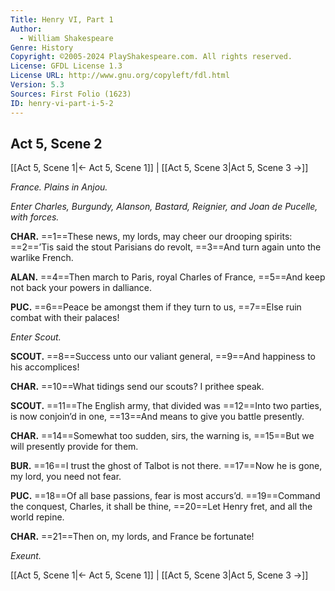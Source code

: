 ```yaml
---
Title: Henry VI, Part 1
Author: 
  - William Shakespeare
Genre: History
Copyright: ©2005-2024 PlayShakespeare.com. All rights reserved.
License: GFDL License 1.3
License URL: http://www.gnu.org/copyleft/fdl.html
Version: 5.3
Sources: First Folio (1623)
ID: henry-vi-part-i-5-2
---
```


## Act 5, Scene 2
[[Act 5, Scene 1|← Act 5, Scene 1]] | [[Act 5, Scene 3|Act 5, Scene 3 →]]

*France. Plains in Anjou.*

*Enter Charles, Burgundy, Alanson, Bastard, Reignier, and Joan de Pucelle, with forces.*

**CHAR.**
==1==These news, my lords, may cheer our drooping spirits:
==2==’Tis said the stout Parisians do revolt,
==3==And turn again unto the warlike French.

**ALAN.**
==4==Then march to Paris, royal Charles of France,
==5==And keep not back your powers in dalliance.

**PUC.**
==6==Peace be amongst them if they turn to us,
==7==Else ruin combat with their palaces!

*Enter Scout.*

**SCOUT.**
==8==Success unto our valiant general,
==9==And happiness to his accomplices!

**CHAR.**
==10==What tidings send our scouts? I prithee speak.

**SCOUT.**
==11==The English army, that divided was
==12==Into two parties, is now conjoin’d in one,
==13==And means to give you battle presently.

**CHAR.**
==14==Somewhat too sudden, sirs, the warning is,
==15==But we will presently provide for them.

**BUR.**
==16==I trust the ghost of Talbot is not there.
==17==Now he is gone, my lord, you need not fear.

**PUC.**
==18==Of all base passions, fear is most accurs’d.
==19==Command the conquest, Charles, it shall be thine,
==20==Let Henry fret, and all the world repine.

**CHAR.**
==21==Then on, my lords, and France be fortunate!

*Exeunt.*

[[Act 5, Scene 1|← Act 5, Scene 1]] | [[Act 5, Scene 3|Act 5, Scene 3 →]]